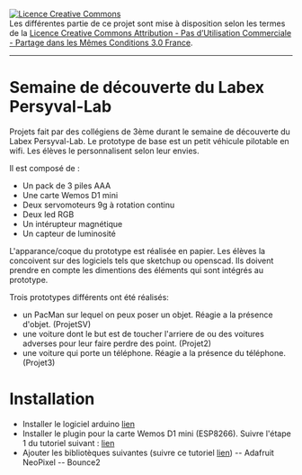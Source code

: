 <a rel="license" href="http://creativecommons.org/licenses/by-nc-sa/3.0/fr/"><img alt="Licence Creative Commons" style="border-width:0" src="https://i.creativecommons.org/l/by-nc-sa/3.0/fr/88x31.png" /></a><br />Les différentes partie de ce projet sont mise à disposition selon les termes de la <a rel="license" href="http://creativecommons.org/licenses/by-nc-sa/3.0/fr/">Licence Creative Commons Attribution - Pas d’Utilisation Commerciale - Partage dans les Mêmes Conditions 3.0 France</a>.

---

# Semaine de découverte du Labex Persyval-Lab
Projets fait par des collégiens de 3ème durant le semaine de découverte du Labex Persyval-Lab.
Le prototype de base est un petit véhicule pilotable en wifi. Les élèves le personnalisent selon leur envies.

Il est composé de :
- Un pack de 3 piles AAA
- Une carte Wemos D1 mini
- Deux servomoteurs 9g à rotation continu
- Deux led RGB
- Un intérupteur magnétique
- Un capteur de luminosité

L'apparance/coque du prototype est réalisée en papier. Les élèves la concoivent sur des logiciels tels que sketchup ou openscad. Ils doivent prendre en compte les dimentions des éléments qui sont intégrés au prototype.

Trois prototypes différents ont été réalisés:
- un PacMan sur lequel on peux poser un objet. Réagie a la présence d'objet. (ProjetSV)
- une voiture dont le but est de toucher l'arriere de ou des voitures adverses pour leur faire perdre des point. (Projet2)
- une voiture qui porte un téléphone. Réagie a la présence du téléphone. (Projet3)


# Installation

- Installer le logiciel arduino [lien](https://www.arduino.cc/en/Main/Software)
- Installer le plugin pour la carte Wemos D1 mini (ESP8266). Suivre l'étape 1 du tutoriel suivant : [lien](https://projetsdiy.fr/programmer-esp8266-ide-arduino-librairies-gpio-web-serveur-client/)
- Ajouter les bibliotèques suivantes (suivre ce tutoriel [lien](https://www.arduino.cc/en/Guide/Libraries))
-- Adafruit NeoPixel
-- Bounce2

